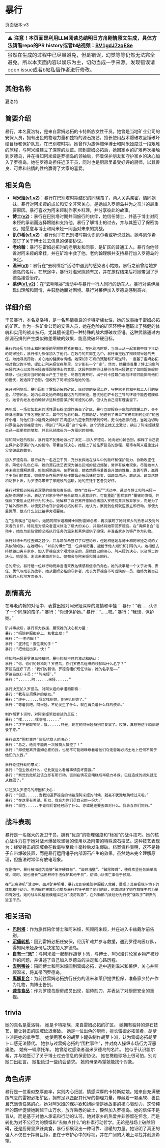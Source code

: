 # 暴行
页面版本:v3
 

| :warning: 注意！本页面是利用LLM阅读总结明日方舟剧情原文生成，具体方法请看repo的PR history或者b站视频：[BV1gdJ7zqESe](https://www.bilibili.com/video/BV1gdJ7zqESe/)         |
|:----------------------------|
| 虽然在生成的过程中已尽量避免，但是错误，幻觉等等仍然无法完全避免。所以本页面内容以娱乐为主，切勿当成一手来源。发现错误请open issue或者b站私信作者进行修改。|



## 其他名称
夏洛特
## 简要介绍
暴行，本名夏洛特，是来自雷姆必拓的卡特斯族女性干员。她曾是当地矿业公司的安保人员，拥有出色的物理力量和独特的源石技艺，擅长使用战术爆破攻坚锤破坏硬目标和保护队友。在巴别塔时期，她曾作为旅伴陪伴博士和阿米娅度过一段艰难的旅程，与阿米娅建立了深厚的友谊。回到雷姆必拓后，她因家乡的矿难再次接触到罗德岛，并在得知阿米娅是罗德岛的领袖后，怀着保护朋友和守护家乡的决心加入了罗德岛。她在罗德岛担任近卫干员，同时也是厨房里备受好评的厨师，以其善良、可靠和热情的性格赢得了大家的喜爱。
## 相关角色
-   **阿米娅([v1](../chars/char_002_amiya.md),[v2](char_002_amiya.md))**：暴行在巴别塔时期结识的同族孩子，两人关系亲密，情同姐妹。暴行对阿米娅的成长和安全非常关心，是她加入罗德岛并为之奋斗的最重要原因。暴行喜欢为阿米娅制作家乡料理，并分享彼此的故事。
-   **博士([v2](extended_char_bo_shi.md))**：暴行在巴别塔时期共同旅行的伙伴，她信任博士，并基于博士对阿米娅的承诺而选择跟随和支持他。暴行了解博士的过去，并与其签订了保密协议。她愿意与博士和阿米娅一同面对未来的挑战。
-   **凯尔希([v1](../chars/char_003_kalts.md),[v2](char_003_kalts.md))**：暴行似乎在巴别塔时期认识凯尔希或听说过她。她与凯尔希签订了关于博士过去信息的保密协议。
-   **老约翰**：暴行在雷姆必拓时的老朋友和同事，是矿区的普通工人。暴行向他倾诉对阿米娅的牵挂，并在矿难中救了他。老约翰理解并支持暴行加入罗德岛的决定。
-   **温米([v1](../chars/char_4081_warmy.md))**：暴行在“去咧嘴谷”活动中遇到的感染者小姑娘。暴行之前曾给她罗德岛的名片。在旅途中，暴行对温米照顾有加，并在旅程结束后将她带回了罗德岛接受治疗。
-   **莱伊([v1](../chars/char_4117_ray.md),[v2](char_4117_ray.md))**：在“去咧嘴谷”活动中与暴行一行人同行的劫车人。暴行对莱伊展现出理解和同情，并鼓励她面对困境。暴行对莱伊加入罗德岛感到高兴。
## 详细介绍
干员暴行，本名夏洛特，是一名热情善良的卡特斯族女性，她的故事始于雷姆必拓的矿区。作为一名矿业公司的安保人员，她在危险的矿区环境中磨砺出了强健的体魄和实用的战斗技巧，尤其擅长运用一种特殊的战术爆破攻坚锤。这种武器通过内部源石排列产生类似微差爆破的效果，能高效破坏硬目标。

    暴行的经历与博士和阿米娅的早期旅程紧密相连。在巴别塔时期，当博士从一起事故中救下年幼的阿米娅后，暴行作为旅伴加入了他们。在数月的共同生活中，暴行承担起了照顾阿米娅的责任，为她寻找药物，关心她的健康与情绪。她深知矿石病的残酷和不可逆转，一度基于雷姆必拓相对稳定的环境，提出让阿米娅留在那里，至少能有一个“家”。然而，她最终尊重了博士治愈阿米娅的决心以及阿米娅选择跟随博士的意愿。这段共同旅行让暴行与阿米娅建立了如同姐妹般的情感，也让她对当时的博士产生了信任，尽管在离开时，出于对卡兹戴尔危险环境可能影响他们的担忧，她选择了告别，但收到了阿米娅写给她的信。

    离开巴别塔后，暴行回到了雷姆必拓的矿区，继续她的安保工作，守护家乡的和平和工人们的安全。尽管如此，她内心深处始终牵挂着远方的阿米娅，担忧她在萨卡兹主导的环境中能否健康成长。她曾向老友老约翰倾诉这种想要保护阿米娅的心情，但认为自己没有理由留下。

    两年后，一场突如其来的活性源石粉尘爆炸袭击了矿区，暴行立即投身于危险的救援工作，奋不顾身地救出了多名被困矿工，其中包括老约翰。在救助站，她遇到了来自“罗德岛制药公司”的医疗小组，对他们手中能有效抑制矿石病症状的应急药剂感到惊讶。更令她震惊的是，当她迫切询问罗德岛的领袖是谁时，得到了“阿米娅”这个名字。这个消息让她无比激动，确认了阿米娅就是自己一直牵挂的朋友，并且已经成长为一方组织的领袖。

    得知阿米娅的现状，暴行毫不犹豫地做出了决定——加入罗德岛。她向老约翰告别，解释了自己要去保护必须保护的人的使命。带着这份决心，她踏上了前往罗德岛的旅程，期待与阿米娅重逢并分享彼此的故事。

    加入罗德岛后，暴行成为一名近卫干员，充分发挥她在战斗中的破坏和保护能力，协助攻坚任务，降低小队伤亡率。她的源石技艺表现为锤击区域的延迟爆破，常伴有放电现象。尽管她本人并未完全理解原理，但能娴熟运用。在罗德岛，她依然保持着善良开朗的性格，友善可靠，赢得了干员们的喜爱。她偶尔会在厨房里制作雷姆必拓风味的菜肴，如蔬菜浓汤、蘑菇派、蔬菜烤饼和胡萝卜派，为罗德岛带来了家庭般的温暖，她的烹饪手艺备受好评。

    暴行对雷姆必拓有着深厚的感情和责任感。她在“自有一“派””活动中，通过与博士和阿米娅一起制作胡萝卜派，表达了对家乡特产被外部商人恶意炒作、可能重蹈“围栏事件”覆辙的愤慨，并强调了要阻止这种行为的决心。她解释了自己离开雷姆必拓加入罗德岛并非放弃家乡，而是为了了解外部世界，以便更好地守护雷姆必拓的和平。她认为，察觉到危机就应该立即行动，即使力量微薄，做点什么总比袖手旁观要强。

    在“去咧嘴谷”活动中，她陪同阿米娅和博士回到雷姆必拓，再次展现了她对家乡的熟悉以及对外来者的关怀，特别是对感染者温米倾注了极大的关心，并最终将她带回罗德岛。在“离解复合”活动中，她也为前往雷姆必拓执行任务的温米和莱伊提供了担保，并准备家乡的特产作为礼物。

    暴行对博士的过去知之甚少，并与凯尔希签订了保密协议，但她相信她与博士和阿米娅之间的关系依然如故。在她眼中，“以前的博士”是一位非常厉害、能给予他人知识和引导的人。她相信支持她做出离开家乡、加入罗德岛这个艰难决定的，是她自己的决心、阿米娅的决心，以及博士的决心。她坚信，无论未来面对什么，她都会与阿米娅和博士同行。

    总的来说，暴行是一位以行动而非言语来表达情感和信念的角色。她的故事是一个关于友情、责任、勇气与成长的故事，她从雷姆必拓的守护者，成长为罗德岛不可或缺的一员，始终为着自己珍视的人和地方而奋斗。
## 剧情高光
在与老约翰的对话中，表露出她对阿米娅深厚的友情和牵挂：
    暴行：“我......认识了一个同族的孩子。”
    暴行：“你想保护她。”
    暴行：“......嗯。”
    暴行：“我想，保护她。”

    矿井事故后，暴行奋力救援，展现她的决心和力量：
    暴行：“把防护服都穿上，和我出发！”
    暴行：“——老约翰！”
    暴行：“坚持住！握住我的手！”
    暴行：“把他拉出来，快！”

    得知阿米娅是罗德岛领袖时，暴行抑制不住的激动和确认：
    暴行：“你、你们的领袖呢？罗德岛，你们罗德岛组织的领袖叫什么名字？”
    罗德岛医疗干员：“我们的首领，罗德岛组织现任领袖，她的名字是——”
    罗德岛医疗干员：“‘阿米娅’。”
    暴行：“......阿......米娅......”

    暴行决定加入罗德岛，对阿米娅的承诺和期待：
    暴行：“我有必须保护的朋友。”
    暴行：“终于......我又找到她，能够见到她了。”
    暴行：“等着我吧，阿米娅。不论发生了什么，现在肩负着什么样的使命。”

    制作胡萝卜派时，对阿米娅笨拙尝试的反应：
    暴行：“噗......噗哈哈......”
    暴行：“才不是取笑呢，噗......只是，现在的阿米娅特别可爱罢了。哎呀，真想把这个瞬间记录下来。”

    暴行谈及“围栏事件”及抵抗商人的决心：
    暴行：“总之，绝对不能再一次被商人操控了！”
    暴行：“即使是离开雷姆必拓的我，也绝不可能眼睁睁看着他们夺走雷姆必拓土地上任何不属于他们的东西。”

    暴行论述行动的意义：
    暴行：“但去做点什么，总比就这么看着事情变坏要强。”
    暴行：“察觉到危机就该立即有所行动，否则在情况变糟糕后再极力补救，已经造成的损失就无从挽回了。”

    讲述加入罗德岛的原因和决心：
    暴行：“但是......当我知道罗德岛的领袖是阿米娅的时候，就毫不犹豫地跳槽过来啦。”
    暴行：“在这里有希望。所以，我会为你们尽自己的一份力。”
    暴行：“现在......不论你们曾经经历了什么，亦或是还要去面对什么。我会与你们同行。”
## 战斗表现
暴行是一名强大的近卫干员，拥有“优良”的物理强度和“标准”的战斗技巧。她的核心战斗力在于她对战术爆破攻坚锤的使用以及附带的特殊源石技艺。这种技艺表现为：经受锤击的区域会在数毫秒至数十毫秒后发生爆破。档案资料表明，这不是锤子自带爆破装置，而是暴行运用锤子内部源石产生的效果。虽然她未完全理解原理，但施法时常伴有放电现象。

    在剧情中，暴行被描述为能够“破坏硬目标”、“敲碎墙壁”、“破除障碍”，使得攻坚任务简单高效。同时，她也擅长“运用种种手法保护其他干员”，使得小队伤亡率低于预期。

    在“沉痛转机”活动中，面对矿井坍塌，暴行立即穿戴防护服投入救援，展现了其在极端环境下的体能和行动力。老约翰在被救后也提及暴行的锤子救了他们的命，侧面印证了她在救援中的力量和有效性。她的战斗风格被模组描述为“凌厉攻势”，在外勤部门被划分为行使“强攻手”职责的近卫干员。
## 相关活动
-   **[巴别塔](../stories/act33side.md)**：作为旅伴陪伴博士和阿米娅，照顾阿米娅，并在进入卡兹戴尔前告别。
-   **[沉痛转机](../stories/story_savage_set_1.md)**：回到雷姆必拓任安保，经历矿难并参与救援，遇到罗德岛医疗队，得知阿米娅身份后决定加入罗德岛。
-   **[自有一“派”](../stories/story_savage_set_2.md)**：与阿米娅一起制作胡萝卜派，与博士、阿米娅讨论家乡物产被炒作的问题，并讲述了自己加入罗德岛的决定和心路历程。
-   **[去咧嘴谷](../stories/act16mini.md)**：陪同博士和阿米娅回到雷姆必拓，途中遇到温米和莱伊，关心并照顾温米，将其带回罗德岛。
-   **[离解复合](../stories/main_15.md)**：为前往雷姆必拓执行任务的温米和莱伊提供担保，准备家乡特产作为礼物，向博士告别。
-   **[速食食品](../stories/story_cutter_set_1.md)**：作为罗德岛厨房成员出现，招待刻刀，并表达了对厨房安全的重视。
## trivia
她的真名是夏洛特。
    她是卡特斯族，来自雷姆必拓的矿区。
    她拥有独特的源石技艺，能让锤击的区域延迟爆破。
    她是一位出色的厨师，擅长雷姆必拓菜肴，胡萝卜派是她的拿手菜。
    她使用家乡的胡萝卜罐头制作胡萝卜派，认为雷姆必拓胡萝卜口感无法替代。
    她参与过雷姆必拓的“围栏事件”，并对商人操纵市场行为深恶痛绝。
    她有一辆摩托车。
    她曾给过感染者温米罗德岛的名片。
    她似乎认识凯尔希，并与她签订了关于博士过去信息的保密协议。
    她在橄榄球场上很可怕，别对她口出狂言。
    她拒绝过一些约会请求。
    她的母亲希望她能找个对象。
## 角色点评
暴行是一位看似憨厚直率，实则内心细腻、情感深厚的卡特斯姑娘。她来自充满硬朗气息的雷姆必拓矿区，拥有足以匹配其代号的物理力量，却藏着一颗柔软、善良且充满责任感的心。她对阿米娅的保护欲和姐妹情是她故事的核心驱动力，这份纯粹的羁绊促使她跨越千山万水，放弃熟悉的故土，毅然加入罗德岛。她的信任不是盲从，而是基于对他人承诺和行动的认可。她对家乡的热爱并非停留在怀念，而是转化为对不公行为的愤慨和“去做点什么”的朴素行动哲学。无论是战场上破除阻碍，还是厨房里烹饪美食，暴行都展现出一种可靠、温暖的力量。她证明了真正的强大不仅在于挥舞巨锤，更在于守护心中的珍视，并在广阔的大地上寻找并创造希望。